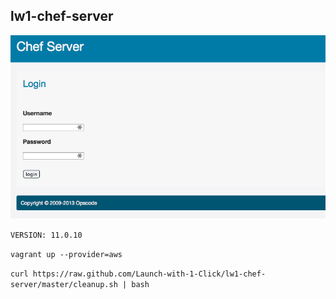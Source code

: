 ## lw1-chef-server

![Chef-Server](./_images/chef_server_login.png)

`VERSION: 11.0.10`


`vagrant up --provider=aws`


`curl https://raw.github.com/Launch-with-1-Click/lw1-chef-server/master/cleanup.sh | bash`
